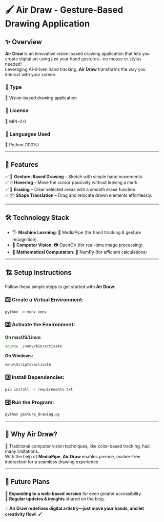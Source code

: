 # 🖌️ Air Draw - Gesture-Based Drawing Application

## ✨ Overview

**Air Draw** is an innovative vision-based drawing application that lets you create digital art using just your hand gestures—no mouse or stylus needed!  
Leveraging AI-driven hand tracking, **Air Draw** transforms the way you interact with your screen.

### 🔹 Type  
🎨 Vision-based drawing application  

### 🔹 License  
📜 MPL-2.0  

### 🔹 Languages Used  
🐍 Python (100%)  

---

## 🚀 Features  

✅ 🎨 **Gesture-Based Drawing** – Sketch with simple hand movements.  
✅ 🖱️ **Hovering** – Move the cursor passively without leaving a mark.  
✅ 🧹 **Erasing** – Clear selected areas with a smooth erase function.  
✅ 📦 **Shape Translation** – Drag and relocate drawn elements effortlessly.  

---

## 🛠️ Technology Stack  

- 🖐️ **Machine Learning**: 🤖 MediaPipe (for hand tracking & gesture recognition)  
- 🎥 **Computer Vision**: 📷 OpenCV (for real-time image processing)  
- 🔢 **Mathematical Computation**: 🧮 NumPy (for efficient calculations)  

---

## 🏗️ Setup Instructions  

Follow these simple steps to get started with **Air Draw**:  

### 1️⃣ Create a Virtual Environment:  
```sh
python -m venv venv
```

### 2️⃣ Activate the Environment:  
**On macOS/Linux:**  
```sh
source ./venv/bin/activate
```  
**On Windows:**  
```sh
venv\Scripts\activate
```

### 3️⃣ Install Dependencies:  
```sh
pip install -r requirements.txt
```

### 4️⃣ Run the Program:  
```sh
python gesture_drawing.py
```

---

## 🎯 Why Air Draw?  

🎨 Traditional computer vision techniques, like color-based tracking, had many limitations.  
With the help of **MediaPipe**, **Air Draw** enables precise, marker-free interaction for a seamless drawing experience.  

---

## 🔮 Future Plans  

🚀 **Expanding to a web-based version** for even greater accessibility.  
📢 **Regular updates & insights** shared on the blog.  

💡 **Air Draw redefines digital artistry—just move your hands, and let creativity flow!** 🖌️  
